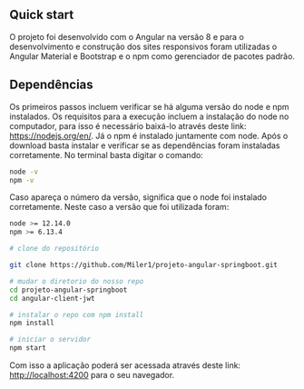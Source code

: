 ## Quick start

O projeto foi desenvolvido com o Angular na versão 8 e para o desenvolvimento e construção dos sites responsivos foram utilizadas o Angular Material e Bootstrap e o npm como gerenciador de pacotes padrão. 

## Dependências

Os primeiros passos incluem verificar se há alguma versão do node e npm instalados. Os requisitos para a execução incluem a instalação do node no computador, para isso é necessário baixá-lo através deste link: https://nodejs.org/en/. Já o npm é instalado juntamente com node. Após o download basta instalar e verificar se as dependências foram instaladas corretamente. No terminal basta digitar o comando:

```bash
node -v
npm -v
```

Caso apareça o número da versão, significa que o node foi instalado corretamente. Neste caso a versão que foi utilizada foram:

```bash
node >= 12.14.0
npm >= 6.13.4
```

```bash
# clone do repositório

git clone https://github.com/Miler1/projeto-angular-springboot.git

# mudar o diretorio do nosso repo
cd projeto-angular-springboot
cd angular-client-jwt

# instalar o repo com npm install
npm install

# iniciar o servidor
npm start

```
Com isso a aplicação poderá ser acessada através deste link: [http://localhost:4200](http://localhost:4200) para o seu navegador.
